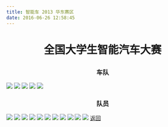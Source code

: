 ```yaml
---
title: 智能车 2013 华东赛区
date: 2016-06-26 12:58:45
---
```

# <p align="center">全国大学生智能汽车大赛<p>
### <p align="center">车队<p>
![](http://bst.lansejishu.com/bst/honor/nationwide/2013/%E5%85%A8%E5%9B%BD%E5%A4%A7%E5%AD%A6%E7%94%9F%E6%99%BA%E8%83%BD%E6%B1%BD%E8%BD%A6%E5%A4%A7%E8%B5%9B1.jpg)
![](http://bst.lansejishu.com/bst/honor/nationwide/2013/%E5%85%A8%E5%9B%BD%E5%A4%A7%E5%AD%A6%E7%94%9F%E6%99%BA%E8%83%BD%E6%B1%BD%E8%BD%A6%E5%A4%A7%E8%B5%9B2.jpg)
![](http://bst.lansejishu.com/bst/honor/nationwide/2013/%E5%85%A8%E5%9B%BD%E5%A4%A7%E5%AD%A6%E7%94%9F%E6%99%BA%E8%83%BD%E6%B1%BD%E8%BD%A6%E5%A4%A7%E8%B5%9B3.jpg)
![](http://bst.lansejishu.com/bst/honor/nationwide/2013/%E5%85%A8%E5%9B%BD%E5%A4%A7%E5%AD%A6%E7%94%9F%E6%99%BA%E8%83%BD%E6%B1%BD%E8%BD%A6%E5%A4%A7%E8%B5%9B4.jpg)
![](http://bst.lansejishu.com/bst/honor/nationwide/2013/%E5%85%A8%E5%9B%BD%E5%A4%A7%E5%AD%A6%E7%94%9F%E6%99%BA%E8%83%BD%E6%B1%BD%E8%BD%A6%E5%A4%A7%E8%B5%9B5.jpg)
### <p align="center">队员<p>
![](http://bst.lansejishu.com/bst/honor/nationwide/2013/%E5%85%A8%E5%9B%BD%E5%A4%A7%E5%AD%A6%E7%94%9F%E6%99%BA%E8%83%BD%E6%B1%BD%E8%BD%A6%E5%A4%A7%E8%B5%9B6.jpg)
![](http://bst.lansejishu.com/bst/honor/nationwide/2013/%E5%85%A8%E5%9B%BD%E5%A4%A7%E5%AD%A6%E7%94%9F%E6%99%BA%E8%83%BD%E6%B1%BD%E8%BD%A6%E5%A4%A7%E8%B5%9B7.jpg)
![](http://bst.lansejishu.com/bst/honor/nationwide/2013/%E5%85%A8%E5%9B%BD%E5%A4%A7%E5%AD%A6%E7%94%9F%E6%99%BA%E8%83%BD%E6%B1%BD%E8%BD%A6%E5%A4%A7%E8%B5%9B8.jpg)
![](http://bst.lansejishu.com/bst/honor/nationwide/2013/%E5%85%A8%E5%9B%BD%E5%A4%A7%E5%AD%A6%E7%94%9F%E6%99%BA%E8%83%BD%E6%B1%BD%E8%BD%A6%E5%A4%A7%E8%B5%9B9.jpg)
![](http://bst.lansejishu.com/bst/honor/nationwide/2013/%E5%85%A8%E5%9B%BD%E5%A4%A7%E5%AD%A6%E7%94%9F%E6%99%BA%E8%83%BD%E6%B1%BD%E8%BD%A6%E5%A4%A7%E8%B5%9B10.jpg)
![](http://bst.lansejishu.com/bst/honor/nationwide/2013/%E5%85%A8%E5%9B%BD%E5%A4%A7%E5%AD%A6%E7%94%9F%E6%99%BA%E8%83%BD%E6%B1%BD%E8%BD%A6%E5%A4%A7%E8%B5%9B11.jpg)
![](http://bst.lansejishu.com/bst/honor/nationwide/2013/%E5%85%A8%E5%9B%BD%E5%A4%A7%E5%AD%A6%E7%94%9F%E6%99%BA%E8%83%BD%E6%B1%BD%E8%BD%A6%E5%A4%A7%E8%B5%9B12.jpg)
![](http://bst.lansejishu.com/bst/honor/nationwide/2013/%E5%85%A8%E5%9B%BD%E5%A4%A7%E5%AD%A6%E7%94%9F%E6%99%BA%E8%83%BD%E6%B1%BD%E8%BD%A6%E5%A4%A7%E8%B5%9B13.jpg)
![](http://bst.lansejishu.com/bst/honor/nationwide/2013/%E5%85%A8%E5%9B%BD%E5%A4%A7%E5%AD%A6%E7%94%9F%E6%99%BA%E8%83%BD%E6%B1%BD%E8%BD%A6%E5%A4%A7%E8%B5%9B14.jpg)
![](http://bst.lansejishu.com/bst/honor/nationwide/2013/%E5%85%A8%E5%9B%BD%E5%A4%A7%E5%AD%A6%E7%94%9F%E6%99%BA%E8%83%BD%E6%B1%BD%E8%BD%A6%E5%A4%A7%E8%B5%9B15.jpg)
![](http://bst.lansejishu.com/bst/honor/nationwide/2013/%E5%85%A8%E5%9B%BD%E5%A4%A7%E5%AD%A6%E7%94%9F%E6%99%BA%E8%83%BD%E6%B1%BD%E8%BD%A6%E5%A4%A7%E8%B5%9B16.jpg)
[返回](/bst/)